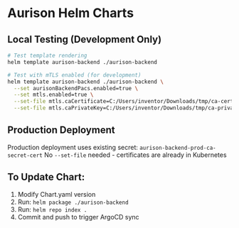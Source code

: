 # Aurison Helm Charts

## Local Testing (Development Only)
```bash
# Test template rendering
helm template aurison-backend ./aurison-backend

# Test with mTLS enabled (for development)
helm template aurison-backend ./aurison-backend \
  --set aurisonBackendPacs.enabled=true \
  --set mtls.enabled=true \
  --set-file mtls.caCertificate=C:/Users/inventor/Downloads/tmp/ca-certificate.pem \
  --set-file mtls.caPrivateKey=C:/Users/inventor/Downloads/tmp/ca-private-key.pem
```

## Production Deployment
Production deployment uses existing secret: `aurison-backend-prod-ca-secret-cert`
No `--set-file` needed - certificates are already in Kubernetes

## To Update Chart:
1. Modify Chart.yaml version
2. Run: `helm package ./aurison-backend`
3. Run: `helm repo index .`
4. Commit and push to trigger ArgoCD sync  